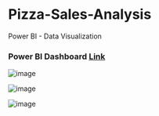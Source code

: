 # Pizza-Sales-Analysis
Power BI - Data Visualization


### Power BI Dashboard [Link](https://app.powerbi.com/reportEmbed?reportId=d2837981-57f7-4a36-9dab-948f2d60c4cc&autoAuth=true&ctid=66c5e13f-8c43-4359-b2e8-51775c6d298d)

![image](https://github.com/user-attachments/assets/3629eba1-0ccc-468d-9708-585361fecdef)


![image](https://github.com/user-attachments/assets/51ab2d5b-0cee-426f-87c9-57da1646957a)


![image](https://github.com/user-attachments/assets/212387d5-a8cf-4175-b0d4-782db9f179ce)

